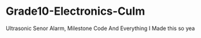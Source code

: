 # Grade10-Electronics-Culm
Ultrasonic Senor Alarm, Milestone Code And Everything 
I Made this so yea
